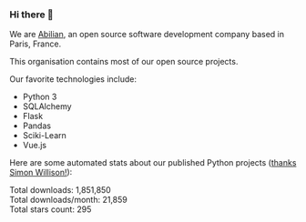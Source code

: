 ### Hi there 👋

We are [Abilian](https://abilian.com/), an open source software development company based in Paris, France.

This organisation contains most of our open source projects.

Our favorite technologies include:

- Python 3
- SQLAlchemy
- Flask
- Pandas
- Sciki-Learn
- Vue.js

Here are some automated stats about our published Python projects
([thanks Simon Willison!][sw-post]):

<!--marker-->
Total downloads: 1,851,850<br>
Total downloads/month: 21,859<br>
Total stars count: 295
<!--end-->

[sw-post]: https://simonwillison.net/2020/Jul/10/self-updating-profile-readme/